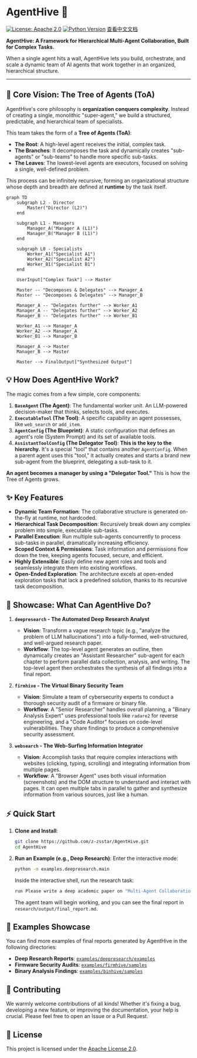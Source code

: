 # AgentHive 🐝

[![License: Apache 2.0](https://img.shields.io/badge/License-Apache%202.0-blue.svg)](https://opensource.org/licenses/Apache-2.0)
[![Python Version](https://img.shields.io/badge/python-3.9+-blue.svg)](https://www.python.org/downloads/)
[查看中文文档](./README.md)

**AgentHive: A Framework for Hierarchical Multi-Agent Collaboration, Built for Complex Tasks.**

When a single agent hits a wall, AgentHive lets you build, orchestrate, and scale a dynamic team of AI agents that work together in an organized, hierarchical structure.

---

## 🌟 Core Vision: The Tree of Agents (ToA)

AgentHive's core philosophy is **organization conquers complexity**. Instead of creating a single, monolithic "super-agent," we build a structured, predictable, and hierarchical team of specialists.

This team takes the form of a **Tree of Agents (ToA)**:

*   **The Root**: A high-level agent receives the initial, complex task.
*   **The Branches**: It decomposes the task and dynamically creates "sub-agents" or "sub-teams" to handle more specific sub-tasks.
*   **The Leaves**: The lowest-level agents are executors, focused on solving a single, well-defined problem.

This process can be infinitely recursive, forming an organizational structure whose depth and breadth are defined at **runtime** by the task itself.

```mermaid
graph TD
    subgraph L2 - Director
        Master("Director (L2)")
    end

    subgraph L1 - Managers
        Manager_A("Manager A (L1)")
        Manager_B("Manager B (L1)")
    end

    subgraph L0 - Specialists
        Worker_A1("Specialist A1")
        Worker_A2("Specialist A2")
        Worker_B1("Specialist B1")
    end

    UserInput["Complex Task"] --> Master
    
    Master -- "Decomposes & Delegates" --> Manager_A
    Master -- "Decomposes & Delegates" --> Manager_B
    
    Manager_A -- "Delegates further" --> Worker_A1
    Manager_A -- "Delegates further" --> Worker_A2
    Manager_B -- "Delegates further" --> Worker_B1

    Worker_A1 --> Manager_A
    Worker_A2 --> Manager_A
    Worker_B1 --> Manager_B

    Manager_A --> Master
    Manager_B --> Master
    
    Master --> FinalOutput["Synthesized Output"]
```

## 💡 How Does AgentHive Work?

The magic comes from a few simple, core components:

1.  **`BaseAgent` (The Agent)**: The fundamental worker unit. An LLM-powered decision-maker that thinks, selects tools, and executes.
2.  **`ExecutableTool` (The Tool)**: A specific capability an agent possesses, like `web_search` or `add_item`.
3.  **`AgentConfig` (The Blueprint)**: A static configuration that defines an agent's role (System Prompt) and its set of available tools.
4.  **`AssistantToolConfig` (The Delegator Tool)**: **This is the key to the hierarchy.** It's a special "tool" that contains another `AgentConfig`. When a parent agent uses this "tool," it actually creates and starts a brand new sub-agent from the blueprint, delegating a sub-task to it.

**An agent becomes a manager by using a "Delegator Tool."** This is how the Tree of Agents grows.

## ✨ Key Features

*   **Dynamic Team Formation**: The collaborative structure is generated on-the-fly at runtime, not hardcoded.
*   **Hierarchical Task Decomposition**: Recursively break down any complex problem into simple, executable sub-tasks.
*   **Parallel Execution**: Run multiple sub-agents concurrently to process sub-tasks in parallel, dramatically increasing efficiency.
*   **Scoped Context & Permissions**: Task information and permissions flow down the tree, keeping agents focused, secure, and efficient.
*   **Highly Extensible**: Easily define new agent roles and tools and seamlessly integrate them into existing workflows.
*   **Open-Ended Exploration**: The architecture excels at open-ended exploration tasks that lack a predefined solution, thanks to its recursive task decomposition.

## 🚀 Showcase: What Can AgentHive Do?

1.  **`deepresearch` - The Automated Deep Research Analyst**
    *   **Vision**: Transform a vague research topic (e.g., "analyze the problem of LLM hallucinations") into a fully-formed, well-structured, and well-argued research paper.
    *   **Workflow**: The top-level agent generates an outline, then dynamically creates an "Assistant Researcher" sub-agent for each chapter to perform parallel data collection, analysis, and writing. The top-level agent then orchestrates the synthesis of all findings into a final report.

2.  **`firmhive` - The Virtual Binary Security Team**
    *   **Vision**: Simulate a team of cybersecurity experts to conduct a thorough security audit of a firmware or binary file.
    *   **Workflow**: A "Senior Researcher" handles overall planning, a "Binary Analysis Expert" uses professional tools like `radare2` for reverse engineering, and a "Code Auditor" focuses on code-level vulnerabilities. They share findings to produce a comprehensive security assessment.

3.  **`websearch` - The Web-Surfing Information Integrator**
    *   **Vision**: Accomplish tasks that require complex interactions with websites (clicking, typing, scrolling) and integrating information from multiple pages.
    *   **Workflow**: A "Browser Agent" uses both visual information (screenshots) and the DOM structure to understand and interact with pages. It can open multiple tabs in parallel to gather and synthesize information from various sources, just like a human.

## ⚡ Quick Start

1.  **Clone and Install**:
    ```bash
    git clone https://github.com/z-zsstar/AgentHive.git
    cd AgentHive
    ```

2.  **Run an Example (e.g., Deep Research)**:
    Enter the interactive mode:
    ```bash
    python -m examples.deepresearch.main
    ```
    Inside the interactive shell, run the research task:
    ```bash
    run Please write a deep academic paper on "Multi-Agent Collaboration of Large Language Models (LLMs)".
    ```
    The agent team will begin working, and you can see the final report in `research/output/final_report.md`.

## 📂 Examples Showcase

You can find more examples of final reports generated by AgentHive in the following directories:

*   **Deep Research Reports**: [`examples/deepresearch/examples`](./examples/deepresearch/examples)
*   **Firmware Security Audits**: [`examples/firmhive/samples`](./examples/firmhive/samples)
*   **Binary Analysis Findings**: [`examples/binhive/samples`](./examples/binhive/samples)

## 🤝 Contributing

We warmly welcome contributions of all kinds! Whether it's fixing a bug, developing a new feature, or improving the documentation, your help is crucial. Please feel free to open an Issue or a Pull Request.

## 📄 License

This project is licensed under the [Apache License 2.0](LICENSE).

